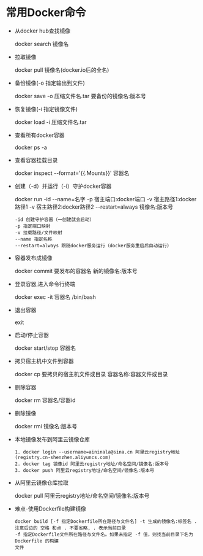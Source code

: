 # 常用Docker命令

- 从docker hub查找镜像

  docker search 镜像名

- 拉取镜像

  docker pull 镜像名(docker.io后的全名)

- 备份镜像(-o 指定输出到文件)

  docker save -o 压缩文件名.tar 要备份的镜像名:版本号 

- 恢复镜像(-i 指定镜像文件)

  docker load -i 压缩文件名.tar

- 查看所有docker容器

  docker ps -a 

- 查看容器挂载目录

  docker inspect --format='{{.Mounts}}' 容器名

- 创建（-d）并运行（-i）守护docker容器

  docker run -id --name=名字 -p 宿主端口:docker端口 -v 宿主路径1:docker路径1  -v 宿主路径2:docker路径2  --restart=always 镜像名:版本号

  ```
  -id 创建守护容器（一创建就会启动）
  -p 指定端口映射
  -v 挂载路径/文件映射
  --name 指定名称
  --restart=always 跟随docker服务运行（docker服务重启后自动运行）
  ```

  

- 容器发布成镜像

  docker commit 要发布的容器名 新的镜像名:版本号

- 登录容器,进入命令行终端

  docker exec -it 容器名 /bin/bash

- 退出容器

  exit

- 启动/停止容器

  docker start/stop 容器名

- 拷贝宿主机中文件到容器

  docker cp 要拷贝的宿主机文件或目录 容器名称:容器文件或目录

- 删除容器

  docker rm 容器名/容器id

- 删除镜像

  docker rmi 镜像名:版本号

- 本地镜像发布到阿里云镜像仓库

  ```
  1. docker login --username=aininala@sina.cn 阿里云registry地址(registry.cn-shenzhen.aliyuncs.com)
  2. docker tag 镜像id 阿里云registry地址/命名空间/镜像名:版本号
  3. docker push 阿里云registry地址/命名空间/镜像名:版本号
  ```

  

- 从阿里云镜像仓库拉取

  docker pull 阿里云registry地址/命名空间/镜像名:版本号

- 难点-使用Dockerfile构建镜像

  ```
  docker build [-f 指定Dockerfile所在路径与文件名] -t 生成的镜像名:标签名 . 
  注意后边的 空格 和点 . 不要省略, . 表示当前目录
  -f 指定Dockerfile文件所在路径与文件名。如果未指定 -f 值，则找当前目录下名为 Dockerfile 的构建
  文件
  ```

  